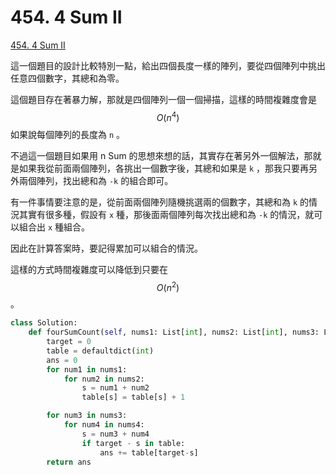 # 454. 4 Sum II

[454. 4 Sum II](https://leetcode.com/problems/4sum-ii/)

這一個題目的設計比較特別一點，給出四個長度一樣的陣列，要從四個陣列中挑出任意四個數字，其總和為零。

這個題目存在著暴力解，那就是四個陣列一個一個掃描，這樣的時間複雜度會是 $$O(n^4)$$ 如果說每個陣列的長度為 `n` 。

不過這一個題目如果用 n Sum 的思想來想的話，其實存在著另外一個解法，那就是如果我從前面兩個陣列，各挑出一個數字後，其總和如果是 `k` ，那我只要再另外兩個陣列，找出總和為 `-k` 的組合即可。

有一件事情要注意的是，從前面兩個陣列隨機挑選兩的個數字，其總和為 `k` 的情況其實有很多種，假設有 `x` 種，那後面兩個陣列每次找出總和為 `-k` 的情況，就可以組合出 `x` 種組合。

因此在計算答案時，要記得累加可以組合的情況。

這​樣的方式時間複雜度可以降低到只要在 $$O(n^2) $$ 。

```python
class Solution:
    def fourSumCount(self, nums1: List[int], nums2: List[int], nums3: List[int], nums4: List[int]) -> int:
        target = 0
        table = defaultdict(int)
        ans = 0
        for num1 in nums1:
            for num2 in nums2:
                s = num1 + num2
                table[s] = table[s] + 1

        for num3 in nums3:
            for num4 in nums4:
                s = num3 + num4
                if target - s in table:
                    ans += table[target-s]
        return ans
```

